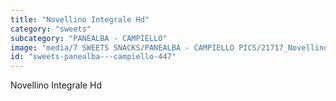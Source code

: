 ```yaml
---
title: "Novellino Integrale Hd"
category: "sweets"
subcategory: "PANEALBA - CAMPIELLO"
image: "media/7 SWEETS SNACKS/PANEALBA - CAMPIELLO PICS/21717_Novellino integrale HD.jpg"
id: "sweets-panealba---campiello-447"
---
```


Novellino Integrale Hd
